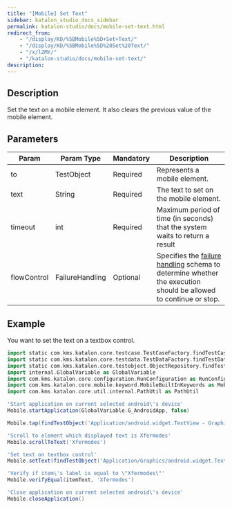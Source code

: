 ```yaml
---
title: "[Mobile] Set Text" 
sidebar: katalon_studio_docs_sidebar
permalink: katalon-studio/docs/mobile-set-text.html 
redirect_from:
    - "/display/KD/%5BMobile%5D+Set+Text/"
    - "/display/KD/%5BMobile%5D%20Set%20Text/"
    - "/x/lZMY/"
    - "/katalon-studio/docs/mobile-set-text/"
description: 
---
```

Description
-----------

Set the text on a mobile element. It also clears the previous value of the mobile element.

Parameters
----------

| Param | Param Type | Mandatory | Description |
| --- | --- | --- | --- |
| to | TestObject | Required | Represents a mobile element. |
| text | String | Required | The text to set on the mobile element. |
| timeout | int | Required | Maximum period of time (in seconds) that the system waits to return a result |
| flowControl | FailureHandling | Optional | Specifies the [failure handling](https://docs.katalon.com/katalon-studio/docs/failure-handling.html) schema to determine whether the execution should be allowed to continue or stop. |

Example 
--------

You want to set the text on a textbox control.

```groovy
import static com.kms.katalon.core.testcase.TestCaseFactory.findTestCase
import static com.kms.katalon.core.testdata.TestDataFactory.findTestData
import static com.kms.katalon.core.testobject.ObjectRepository.findTestObject
import internal.GlobalVariable as GlobalVariable
import com.kms.katalon.core.configuration.RunConfiguration as RunConfiguration
import com.kms.katalon.core.mobile.keyword.MobileBuiltInKeywords as Mobile
import com.kms.katalon.core.util.internal.PathUtil as PathUtil

'Start application on current selected android\'s device'
Mobile.startApplication(GlobalVariable.G_AndroidApp, false)

Mobile.tap(findTestObject('Application/android.widget.TextView - Graphics'), GlobalVariable.G_Timeout)

'Scroll to element which displayed text is Xfermodes'
Mobile.scrollToText('Xfermodes')

'Set text on textbox control'
Mobile.setText(findTestObject('Application/Graphics/android.widget.TextView - Xfermodes'),'Your text here', GlobalVariable.G_Timeout)

'Verify if item\'s label is equal to \"Xfermodes\"'
Mobile.verifyEqual(itemText, 'Xfermodes')

'Close application on current selected android\'s device'
Mobile.closeApplication()
```